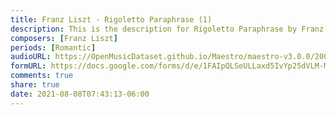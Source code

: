 ```yaml
---
title: Franz Liszt - Rigoletto Paraphrase (1)
description: This is the description for Rigoletto Paraphrase by Franz Liszt
composers: [Franz Liszt]
periods: [Romantic]
audioURL: https://OpenMusicDataset.github.io/Maestro/maestro-v3.0.0/2009/MIDI-Unprocessed_15_R1_2009_03-06_ORIG_MID--AUDIO_15_R1_2009_15_R1_2009_06_WAV.midi
formURL: https://docs.google.com/forms/d/e/1FAIpQLSeULLaxd5IvYp25dVLM-M6HlWx31A1ReYKhGOxC4OPzSi2OlA/viewform
comments: true
share: true
date: 2021-08-08T07:43:13-06:00
---
```

